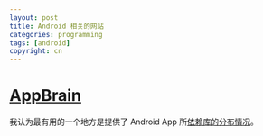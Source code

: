 ```yaml
---
layout: post
title: Android 相关的网站
categories: programming
tags: [android]
copyright: cn
---
```


# [AppBrain](http://www.appbrain.com/)

我认为最有用的一个地方是提供了 Android App 所[依赖库的分布情况](http://www.appbrain.com/stats/libraries/dev)。

